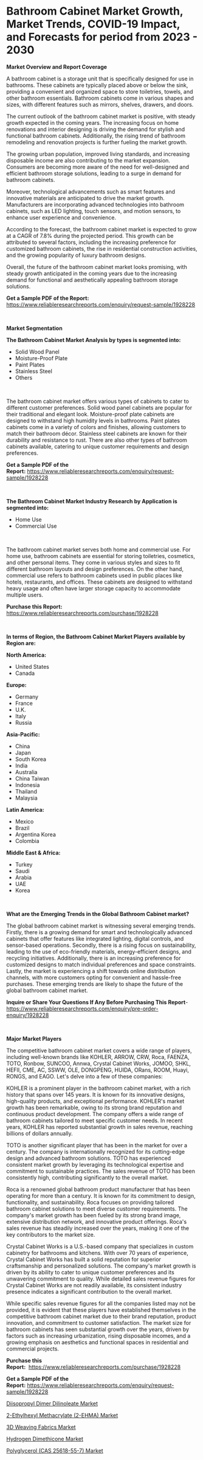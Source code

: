 <p><h1>Bathroom Cabinet Market Growth, Market Trends, COVID-19 Impact, and Forecasts for period from 2023 - 2030</h1></p><p><strong>Market Overview and Report Coverage</strong></p>
<p><p>A bathroom cabinet is a storage unit that is specifically designed for use in bathrooms. These cabinets are typically placed above or below the sink, providing a convenient and organized space to store toiletries, towels, and other bathroom essentials. Bathroom cabinets come in various shapes and sizes, with different features such as mirrors, shelves, drawers, and doors.</p><p>The current outlook of the bathroom cabinet market is positive, with steady growth expected in the coming years. The increasing focus on home renovations and interior designing is driving the demand for stylish and functional bathroom cabinets. Additionally, the rising trend of bathroom remodeling and renovation projects is further fueling the market growth.</p><p>The growing urban population, improved living standards, and increasing disposable income are also contributing to the market expansion. Consumers are becoming more aware of the need for well-designed and efficient bathroom storage solutions, leading to a surge in demand for bathroom cabinets.</p><p>Moreover, technological advancements such as smart features and innovative materials are anticipated to drive the market growth. Manufacturers are incorporating advanced technologies into bathroom cabinets, such as LED lighting, touch sensors, and motion sensors, to enhance user experience and convenience.</p><p>According to the forecast, the bathroom cabinet market is expected to grow at a CAGR of 7.8% during the projected period. This growth can be attributed to several factors, including the increasing preference for customized bathroom cabinets, the rise in residential construction activities, and the growing popularity of luxury bathroom designs.</p><p>Overall, the future of the bathroom cabinet market looks promising, with steady growth anticipated in the coming years due to the increasing demand for functional and aesthetically appealing bathroom storage solutions.</p></p>
<p><strong>Get a Sample PDF of the Report:</strong> <a href="https://www.reliableresearchreports.com/enquiry/request-sample/1928228">https://www.reliableresearchreports.com/enquiry/request-sample/1928228</a></p>
<p>&nbsp;</p>
<p><strong>Market Segmentation</strong></p>
<p><strong>The Bathroom Cabinet Market Analysis by types is segmented into:</strong></p>
<p><ul><li>Solid Wood Panel</li><li>Moisture-Proof Plate</li><li>Paint Plates</li><li>Stainless Steel</li><li>Others</li></ul></p>
<p>&nbsp;</p>
<p><p>The bathroom cabinet market offers various types of cabinets to cater to different customer preferences. Solid wood panel cabinets are popular for their traditional and elegant look. Moisture-proof plate cabinets are designed to withstand high humidity levels in bathrooms. Paint plates cabinets come in a variety of colors and finishes, allowing customers to match their bathroom décor. Stainless steel cabinets are known for their durability and resistance to rust. There are also other types of bathroom cabinets available, catering to unique customer requirements and design preferences.</p></p>
<p><strong>Get a Sample PDF of the Report:</strong>&nbsp;<a href="https://www.reliableresearchreports.com/enquiry/request-sample/1928228">https://www.reliableresearchreports.com/enquiry/request-sample/1928228</a></p>
<p>&nbsp;</p>
<p><strong>The Bathroom Cabinet Market Industry Research by Application is segmented into:</strong></p>
<p><ul><li>Home Use</li><li>Commercial Use</li></ul></p>
<p>&nbsp;</p>
<p><p>The bathroom cabinet market serves both home and commercial use. For home use, bathroom cabinets are essential for storing toiletries, cosmetics, and other personal items. They come in various styles and sizes to fit different bathroom layouts and design preferences. On the other hand, commercial use refers to bathroom cabinets used in public places like hotels, restaurants, and offices. These cabinets are designed to withstand heavy usage and often have larger storage capacity to accommodate multiple users.</p></p>
<p><strong>Purchase this Report:</strong>&nbsp; <a href="https://www.reliableresearchreports.com/purchase/1928228">https://www.reliableresearchreports.com/purchase/1928228</a></p>
<p>&nbsp;</p>
<p><strong>In terms of Region, the Bathroom Cabinet Market Players available by Region are:</strong></p>
<p>
    <p> <strong> North America: </strong>
        <ul>
            <li>United States</li>
            <li>Canada</li>
        </ul>
        </p> 
    <p> <strong> Europe: </strong>
        <ul>
            <li>Germany</li>
            <li>France</li>
            <li>U.K.</li>
            <li>Italy</li>
            <li>Russia</li>
        </ul>
        </p> 
    <p> <strong> Asia-Pacific: </strong>
        <ul>
            <li>China</li>
            <li>Japan</li>
            <li>South Korea</li>
            <li>India</li>
            <li>Australia</li>
            <li>China Taiwan</li>
            <li>Indonesia</li>
            <li>Thailand</li>
            <li>Malaysia</li>
        </ul>
        </p> 
    <p> <strong> Latin America: </strong>
        <ul>
            <li>Mexico</li>
            <li>Brazil</li>
            <li>Argentina Korea</li>
            <li>Colombia</li>
        </ul>
        </p> 
    <p> <strong> Middle East & Africa: </strong>
        <ul>
            <li>Turkey</li>
            <li>Saudi</li>
            <li>Arabia</li>
            <li>UAE</li>
            <li>Korea</li>
        </ul>
    </p>
    </p>
<p>&nbsp;</p>
<p><strong>What are the Emerging Trends in the Global Bathroom Cabinet market?</strong></p>
<p><p>The global bathroom cabinet market is witnessing several emerging trends. Firstly, there is a growing demand for smart and technologically advanced cabinets that offer features like integrated lighting, digital controls, and sensor-based operations. Secondly, there is a rising focus on sustainability, leading to the use of eco-friendly materials, energy-efficient designs, and recycling initiatives. Additionally, there is an increasing preference for customized designs to match individual preferences and space constraints. Lastly, the market is experiencing a shift towards online distribution channels, with more customers opting for convenient and hassle-free purchases. These emerging trends are likely to shape the future of the global bathroom cabinet market.</p></p>
<p><strong>Inquire or Share Your Questions If Any Before Purchasing This Report</strong>- <a href="https://www.reliableresearchreports.com/enquiry/pre-order-enquiry/1928228">https://www.reliableresearchreports.com/enquiry/pre-order-enquiry/1928228</a></p>
<p>&nbsp;</p>
<p><strong>Major Market Players</strong></p>
<p><p>The competitive bathroom cabinet market covers a wide range of players, including well-known brands like KOHLER, ARROW, CRW, Roca, FAENZA, TOTO, Ronbow, SUNCOO, Annwa, Crystal Cabinet Works, JOMOO, SHKL, HEFII, CME, AC, SSWW, OLE, DONGPENG, HUIDA, ORans, ROOM, Huayi, RONGS, and EAGO. Let's delve into a few of these companies:</p><p>KOHLER is a prominent player in the bathroom cabinet market, with a rich history that spans over 145 years. It is known for its innovative designs, high-quality products, and exceptional performance. KOHLER's market growth has been remarkable, owing to its strong brand reputation and continuous product development. The company offers a wide range of bathroom cabinets tailored to meet specific customer needs. In recent years, KOHLER has reported substantial growth in sales revenue, reaching billions of dollars annually.</p><p>TOTO is another significant player that has been in the market for over a century. The company is internationally recognized for its cutting-edge design and advanced bathroom solutions. TOTO has experienced consistent market growth by leveraging its technological expertise and commitment to sustainable practices. The sales revenue of TOTO has been consistently high, contributing significantly to the overall market.</p><p>Roca is a renowned global bathroom product manufacturer that has been operating for more than a century. It is known for its commitment to design, functionality, and sustainability. Roca focuses on providing tailored bathroom cabinet solutions to meet diverse customer requirements. The company's market growth has been fueled by its strong brand image, extensive distribution network, and innovative product offerings. Roca's sales revenue has steadily increased over the years, making it one of the key contributors to the market size.</p><p>Crystal Cabinet Works is a U.S.-based company that specializes in custom cabinetry for bathrooms and kitchens. With over 70 years of experience, Crystal Cabinet Works has built a solid reputation for superior craftsmanship and personalized solutions. The company's market growth is driven by its ability to cater to unique customer preferences and its unwavering commitment to quality. While detailed sales revenue figures for Crystal Cabinet Works are not readily available, its consistent industry presence indicates a significant contribution to the overall market.</p><p>While specific sales revenue figures for all the companies listed may not be provided, it is evident that these players have established themselves in the competitive bathroom cabinet market due to their brand reputation, product innovation, and commitment to customer satisfaction. The market size for bathroom cabinets has seen substantial growth over the years, driven by factors such as increasing urbanization, rising disposable incomes, and a growing emphasis on aesthetics and functional spaces in residential and commercial projects.</p></p>
<p><strong>Purchase this Report:</strong>&nbsp;&nbsp;<a href="https://www.reliableresearchreports.com/purchase/1928228">https://www.reliableresearchreports.com/purchase/1928228</a></p>
<p></p>
<p><strong>Get a Sample PDF of the Report:</strong>&nbsp;<a href="https://www.reliableresearchreports.com/enquiry/request-sample/1928228">https://www.reliableresearchreports.com/enquiry/request-sample/1928228</a></p>
<p><p><a href="https://medium.com/@emilywest91/diisopropyl-dimer-dilinoleate-market-size-market-outlook-and-market-forecast-2023-to-2030-1a15a6ddbc9c">Diisopropyl Dimer Dilinoleate Market</a></p><p><a href="https://www.linkedin.com/pulse/2-ethylhexyl-methacrylate-2-ehma-market-size-growth-forecast-kdore/">2-Ethylhexyl Methacrylate (2-EHMA) Market</a></p><p><a href="https://www.linkedin.com/pulse/decoding-3d-weaving-fabrics-market-deep-dive-latest-trends-irbee/">3D Weaving Fabrics Market</a></p><p><a href="https://medium.com/@lindabrewer15/hydrogen-dimethicone-market-furnishes-information-on-market-share-market-trends-and-market-growth-bd3b16729819">Hydrogen Dimethicone Market</a></p><p><a href="https://www.linkedin.com/pulse/polyglycerol-cas-25618-55-7-market-research-report-unlocks-6ykke/">Polyglycerol (CAS 25618-55-7) Market</a></p></p>